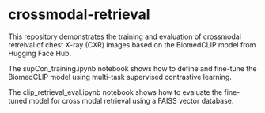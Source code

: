 # crossmodal-retrieval
<p>This repository demonstrates the training and evaluation of crossmodal retreival of chest X-ray (CXR) images based on the BiomedCLIP model from Hugging Face Hub. </p>
<p>The supCon_training.ipynb notebook shows how to define and fine-tune the BiomedCLIP model using multi-task supervised contrastive learning. </p>
<p></p>The clip_retrieval_eval.ipynb notebook shows how to evaluate the fine-tuned model for cross modal retrieval using a FAISS vector database. </p>
